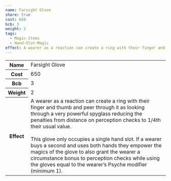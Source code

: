 ```yaml
---
name: Farsight Glove
share: true
cost: 650
bcb: 3
weight: 2
tags:
  - Magic-Items
  - Hand-Slot-Magic
effect: A wearer as a reaction can create a ring with their finger and thumb and peer through it as looking through a very powerful spyglass reducing the penalties from distance on perception checks to 1/4th their usual value.<br><br>This glove only occupies a single hand slot. If a wearer buys a second and uses both hands they empower the magics of the glove to also grant the wearer a circumstance bonus to perception checks while using the gloves equal to the wearer’s Psyche modifier (minimum 1).
---
```

<p><span dir="ltr" style="overflow-x: auto;"><table><tbody><tr><th dir="ltr">Name</th><td dir="ltr">Farsight Glove</td></tr><tr><th dir="ltr">Cost</th><td dir="auto">650</td></tr><tr><th dir="ltr">Bcb</th><td dir="auto">3</td></tr><tr><th dir="ltr">Weight</th><td dir="auto">2</td></tr><tr><th dir="ltr">Effect</th><td dir="ltr">A wearer as a reaction can create a ring with their finger and thumb and peer through it as looking through a very powerful spyglass reducing the penalties from distance on perception checks to 1/4th their usual value.<br><br>This glove only occupies a single hand slot. If a wearer buys a second and uses both hands they empower the magics of the glove to also grant the wearer a circumstance bonus to perception checks while using the gloves equal to the wearer’s Psyche modifier (minimum 1).</td></tr></tbody></table></span></p>